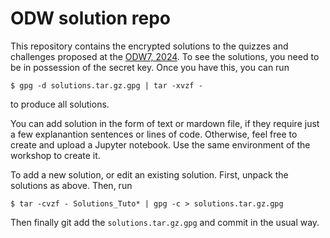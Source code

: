 # ODW solution repo

This repository contains the encrypted solutions to the quizzes and challenges proposed at the [ODW7, 2024](https://github.com/gw-odw/odw-2024). To see the solutions, you need to be in possession of the secret key. Once you have this, you can run
```
$ gpg -d solutions.tar.gz.gpg | tar -xvzf -
```
to produce all solutions.

You can add solution in the form of text or mardown file, if they require just a few explanantion sentences or lines of code. Otherwise, feel free to create and upload a Jupyter notebook. Use the same environment of the workshop to create it.

To add a new solution, or edit an existing solution. First, unpack the solutions as above. Then, run
```
$ tar -cvzf - Solutions_Tuto* | gpg -c > solutions.tar.gz.gpg
```
Then finally git add the `solutions.tar.gz.gpg` and commit in the usual way.

